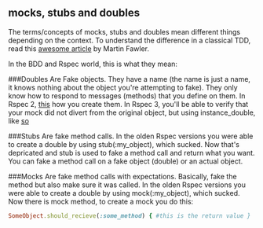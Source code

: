 ## mocks, stubs and doubles

The terms/concepts of mocks, stubs and doubles mean different things depending on the context. To understand the difference in a classical TDD, read this [awesome article](http://martinfowler.com/articles/mocksArentStubs.html) by Martin Fawler.

In the BDD and Rspec world, this is what they mean:

###Doubles
Are Fake objects. They have a name (the name is just a name, it knows nothing about the object you're attempting to fake). They only know how to respond to messages (methods) that you define on them. In Rspec 2, [this](https://relishapp.com/rspec/rspec-mocks/v/2-14/docs/) how you create them. In Rspec 3, you'll be able to verify that your mock did not divert from the original object, but using instance_double, like [so](https://relishapp.com/rspec/rspec-mocks/v/3-0/docs/)

###Stubs
Are fake method calls. In the olden Rspec versions you were able to create a double by using stub(:my_object), which sucked. Now that's depricated and stub is used to fake a method call and return what you want. You can fake a method call on a fake object (double) or an actual object.

###Mocks
Are fake method calls with expectations. Basically, fake the method but also make sure it was called. In the olden Rspec versions you were able to create a double by using mock(:my_object), which sucked. Now there is mock method, to create a mock you do this:

```ruby
SomeObject.should_recieve(:some_method) { #this is the return value }
```
